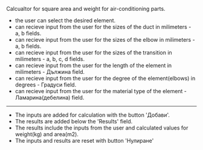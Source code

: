 Calcualtor for square area and weight for air-conditioning parts.

- the user can select the desired element.
- can recieve input from the user for the sizes of the duct in milimeters - a, b fields.
- can recieve input from the user for the sizes of the elbow in milimeters - a, b fields.
- can recieve input from the user for the sizes of the transition in milimeters - a, b, c, d fields.
- can recieve input from the user for the length of the element in milimeters - Дължина field.
- can recieve input from the user for the degree of the element(elbows) in degrees - Градуси field.
- can recieve input from the user for the material type of the element - Ламарина(дебелина) field.

---

- The inputs are added for calculation with the button 'Добави'.
- The results are added below the 'Results' field.
- The results include the inputs from the user and calculated values for weight(kg) and area(m2).
- The inputs and results are reset with button 'Нулиране'
